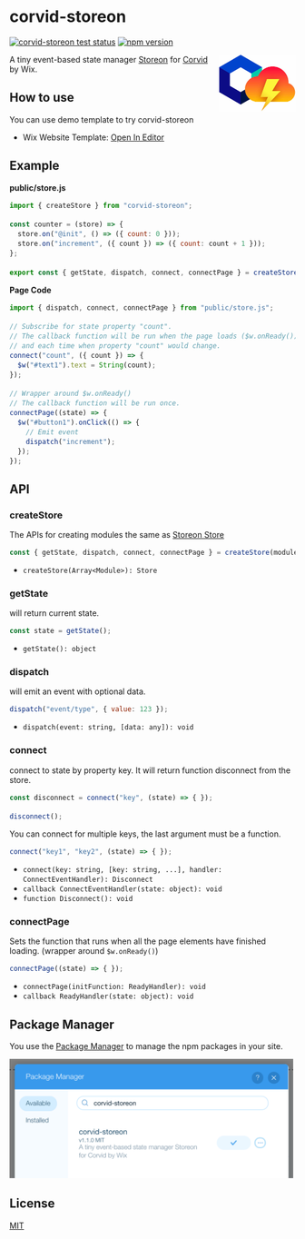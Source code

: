 # corvid-storeon
[![corvid-storeon test status](https://github.com/shoonia/corvid-storeon/workflows/test/badge.svg)](https://github.com/shoonia/corvid-storeon/actions)
[![npm version](https://img.shields.io/npm/v/corvid-storeon.svg)](https://www.npmjs.com/package/corvid-storeon)

<a href="https://www.wix.com/alexanderz5/corvid-storeon">
  <img src="assets/corvid-storeon.jpg" height="100" align="right" alt="Corvid Storeon">
</a>

A tiny event-based state manager [Storeon](https://github.com/storeon/storeon) for [Corvid](https://www.wix.com/corvid) by Wix.

## How to use
You can use demo template to try corvid-storeon

- Wix Website Template: [Open In Editor](https://editor.wix.com/html/editor/web/renderer/new?siteId=d6003ab4-7b91-4fe1-b65e-55ff3baca1f4&metaSiteId=654936ba-93bc-4f97-920a-c3050dd82fe7)

## Example

**public/store.js**
```js
import { createStore } from "corvid-storeon";

const counter = (store) => {
  store.on("@init", () => ({ count: 0 }));
  store.on("increment", ({ count }) => ({ count: count + 1 }));
};

export const { getState, dispatch, connect, connectPage } = createStore([counter]);
```

**Page Code**
```js
import { dispatch, connect, connectPage } from "public/store.js";

// Subscribe for state property "count".
// The callback function will be run when the page loads ($w.onReady())
// and each time when property "count" would change.
connect("count", ({ count }) => {
  $w("#text1").text = String(count);
});

// Wrapper around $w.onReady()
// The callback function will be run once.
connectPage((state) => {
  $w("#button1").onClick(() => {
    // Emit event
    dispatch("increment");
  });
});
```

## API

### createStore
The APIs for creating modules the same as [Storeon Store](https://github.com/storeon/storeon#store)

```js
const { getState, dispatch, connect, connectPage } = createStore(modules);
```
- `createStore(Array<Module>): Store`

### getState
will return current state.
```js
const state = getState();
```
- `getState(): object`

### dispatch
will emit an event with optional data.
```js
dispatch("event/type", { value: 123 });
```
- `dispatch(event: string, [data: any]): void`

### connect
connect to state by property key. It will return function disconnect from the store.
```js
const disconnect = connect("key", (state) => { });

disconnect();
```
You can connect for multiple keys, the last argument must be a function.
```js
connect("key1", "key2", (state) => { });
```

- `connect(key: string, [key: string, ...], handler: ConnectEventHandler): Disconnect`
- `callback ConnectEventHandler(state: object): void`
- `function Disconnect(): void`

### connectPage
Sets the function that runs when all the page elements have finished loading. (wrapper around `$w.onReady()`)
```js
connectPage((state) => { });
```
- `connectPage(initFunction: ReadyHandler): void`
- `callback ReadyHandler(state: object): void`

## Package Manager

You use the [Package Manager](https://support.wix.com/en/article/corvid-managing-external-code-libraries-with-the-package-manager) to manage the npm packages in your site.

<img src="assets/cs.png" width="500" alt="Install corvid-storeon">

## License
[MIT](./LICENSE)
